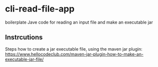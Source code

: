 # cli-read-file-app
boilerplate Jave code for reading an input file and make an executable jar

## Instrcutions
Steps how to create a jar executable file, using the maven jar plugin:
https://www.hellocodeclub.com/maven-jar-plugin-how-to-make-an-executable-jar-file/
